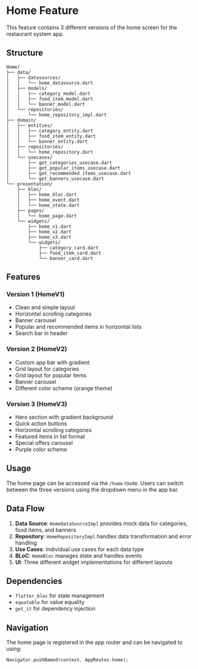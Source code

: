 # Home Feature

This feature contains 3 different versions of the home screen for the restaurant system app.

## Structure

```
Home/
├── data/
│   ├── datasources/
│   │   └── home_datasource.dart
│   ├── models/
│   │   ├── category_model.dart
│   │   ├── food_item_model.dart
│   │   └── banner_model.dart
│   └── repositories/
│       └── home_repository_impl.dart
├── domain/
│   ├── entities/
│   │   ├── category_entity.dart
│   │   ├── food_item_entity.dart
│   │   └── banner_entity.dart
│   ├── repositories/
│   │   └── home_repository.dart
│   └── usecases/
│       ├── get_categories_usecase.dart
│       ├── get_popular_items_usecase.dart
│       ├── get_recommended_items_usecase.dart
│       └── get_banners_usecase.dart
└── presentation/
    ├── bloc/
    │   ├── home_bloc.dart
    │   ├── home_event.dart
    │   └── home_state.dart
    ├── pages/
    │   └── home_page.dart
    └── widgets/
        ├── home_v1.dart
        ├── home_v2.dart
        ├── home_v3.dart
        └── widgets/
            ├── category_card.dart
            ├── food_item_card.dart
            └── banner_card.dart
```

## Features

### Version 1 (HomeV1)
- Clean and simple layout
- Horizontal scrolling categories
- Banner carousel
- Popular and recommended items in horizontal lists
- Search bar in header

### Version 2 (HomeV2)
- Custom app bar with gradient
- Grid layout for categories
- Grid layout for popular items
- Banner carousel
- Different color scheme (orange theme)

### Version 3 (HomeV3)
- Hero section with gradient background
- Quick action buttons
- Horizontal scrolling categories
- Featured items in list format
- Special offers carousel
- Purple color scheme

## Usage

The home page can be accessed via the `/home` route. Users can switch between the three versions using the dropdown menu in the app bar.

## Data Flow

1. **Data Source**: `HomeDataSourceImpl` provides mock data for categories, food items, and banners
2. **Repository**: `HomeRepositoryImpl` handles data transformation and error handling
3. **Use Cases**: Individual use cases for each data type
4. **BLoC**: `HomeBloc` manages state and handles events
5. **UI**: Three different widget implementations for different layouts

## Dependencies

- `flutter_bloc` for state management
- `equatable` for value equality
- `get_it` for dependency injection

## Navigation

The home page is registered in the app router and can be navigated to using:
```dart
Navigator.pushNamed(context, AppRoutes.home);
``` 
